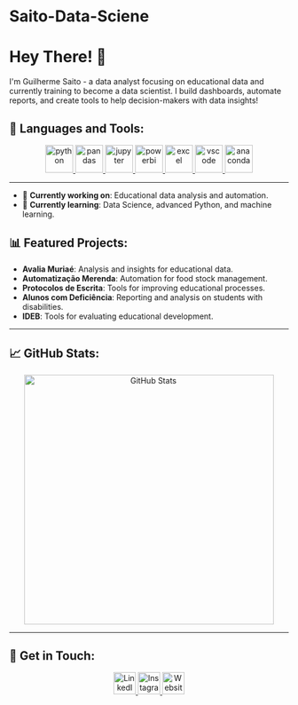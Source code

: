 # Saito-Data-Sciene

# Hey There! 👋
I'm Guilherme Saito - a data analyst focusing on educational data and currently training to become a data scientist. I build dashboards, automate reports, and create tools to help decision-makers with data insights!

## 🚀 Languages and Tools:
<p align="center">
  <a href="https://www.python.org/" target="_blank"> <img src="https://cdn.jsdelivr.net/gh/devicons/devicon/icons/python/python-original.svg" alt="python" width="50" height="50"/> </a> 
  <a href="https://pandas.pydata.org/" target="_blank"> <img src="https://cdn.jsdelivr.net/gh/devicons/devicon/icons/pandas/pandas-original-wordmark.svg" alt="pandas" width="50" height="50"/> </a> 
  <a href="https://jupyter.org/" target="_blank"> <img src="https://cdn.jsdelivr.net/gh/devicons/devicon/icons/jupyter/jupyter-original-wordmark.svg" alt="jupyter" width="50" height="50"/> </a> 
  <a href="https://powerbi.microsoft.com/" target="_blank"> <img src="https://cdn.jsdelivr.net/gh/devicons/devicon/icons/powerbi/powerbi-original.svg" alt="powerbi" width="50" height="50"/> </a> 
  <a href="https://www.microsoft.com/en-us/microsoft-365/excel" target="_blank"> <img src="https://cdn.jsdelivr.net/gh/devicons/devicon/icons/excel/excel-original.svg" alt="excel" width="50" height="50"/> </a> 
  <a href="https://code.visualstudio.com/" target="_blank"> <img src="https://cdn.jsdelivr.net/gh/devicons/devicon/icons/vscode/vscode-original.svg" alt="vscode" width="50" height="50"/> </a> 
  <a href="https://www.anaconda.com/" target="_blank"> <img src="https://cdn.jsdelivr.net/gh/devicons/devicon/icons/anaconda/anaconda-original.svg" alt="anaconda" width="50" height="50"/> </a> 
</p>

---

- 🔭 **Currently working on**: Educational data analysis and automation.
- 🌱 **Currently learning**: Data Science, advanced Python, and machine learning.

## 📊 Featured Projects:
- **Avalia Muriaé**: Analysis and insights for educational data.
- **Automatização Merenda**: Automation for food stock management.
- **Protocolos de Escrita**: Tools for improving educational processes.
- **Alunos com Deficiência**: Reporting and analysis on students with disabilities.
- **IDEB**: Tools for evaluating educational development.

---

## 📈 GitHub Stats:
<p align="center">
  <img src="https://github-readme-stats.vercel.app/api?username=saitoboy&show_icons=true&theme=radical" alt="GitHub Stats" width="450"/>
</p>

---

## 💬 Get in Touch:
<p align="center">
  <a href="https://www.linkedin.com/in/guilhermesaito5/" target="_blank"> <img src="https://cdn.jsdelivr.net/gh/devicons/devicon/icons/linkedin/linkedin-original.svg" alt="LinkedIn" width="40" height="40"/> </a> 
  <a href="https://www.instagram.com/oguisaito" target="_blank"> <img src="https://cdn.jsdelivr.net/gh/devicons/devicon/icons/instagram/instagram-original.svg" alt="Instagram" width="40" height="40"/> </a> 
  <a href="https://guilhermesaito.com" target="_blank"> <img src="https://cdn.jsdelivr.net/gh/devicons/devicon/icons/google/google-original.svg" alt="Website" width="40" height="40"/> </a> 
</p>
